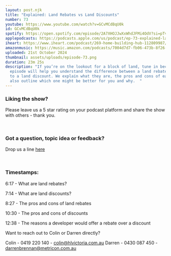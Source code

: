 ```yaml
---
layout: post.njk
title: "Explained: Land Rebates vs Land Discounts"
number: 73
youtube: https://www.youtube.com/watch?v=GCvMCdBqU0k
id: GCvMCdBqU0k
spotify: https://open.spotify.com/episode/2A7XHOJJwXxWhdJFMi4OdV?si=pTvyMnXqS2SFtKIYSevI2g
applepodcasts: https://podcasts.apple.com/us/podcast/ep-73-explained-land-rebates-vs-land-discounts/id1681936589?i=1000673769309
iheart: https://www.iheart.com/podcast/269-home-building-hub-112809987/episode/ep-73-explained-land-rebates-229395169/
amazonmusic: https://music.amazon.com/podcasts/7004d7d7-fb06-473b-8f26-8ce9992cac11/episodes/cc401ed8-c6cc-4c59-979f-2010d817f152/home-building-hub-ep-73-explained-land-rebates-vs-land-discounts
uploaded: 21st October 2024
thumbnail: assets/uploads/episode-73.png
duration: 23m 25s
description: "If you’re on the lookout for a block of land, tune in because this
  episode will help you understand the difference between a land rebate compared
  to a land discount. We explain what they are, the pros and cons of each and
  also outline which one might be better for you and why.  "
---
```

### Liking the show?

Please leave us a 5 star rating on your podcast platform and share the show with others - thank you.

<br>

### Got a question, topic idea or feedback?

Drop us a line <a href="/contact" id="contact-us" target="_blank">here</a>

<br>

### Timestamps:

6:17 - What are land rebates?

7:14 - What are land discounts? 

8:27 - The pros and cons of land rebates 

10:30 - The pros and cons of discounts 

12:38 - The reasons a developer would offer a rebate over a discount

Want to reach out to Colin or Darren directly?

Colin - 0419 220 140 - colin@hlvictoria.com.au
Darren - 0430 087 450 - darrenbrennan@metricon.com.au